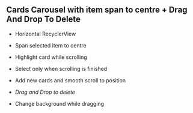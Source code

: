 ## Cards Carousel with item span to centre + Drag And Drop To Delete

* Horizontal RecyclerView
* Span selected item to centre
* Highlight card while scrolling
* Select only when scrolling is finished
* Add new cards and smooth scroll to position

* _Drag and Drop to delete_
* Change background while dragging

